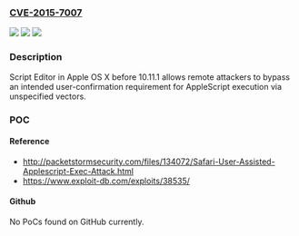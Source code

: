 ### [CVE-2015-7007](https://cve.mitre.org/cgi-bin/cvename.cgi?name=CVE-2015-7007)
![](https://img.shields.io/static/v1?label=Product&message=n%2Fa&color=blue)
![](https://img.shields.io/static/v1?label=Version&message=n%2Fa&color=blue)
![](https://img.shields.io/static/v1?label=Vulnerability&message=n%2Fa&color=brighgreen)

### Description

Script Editor in Apple OS X before 10.11.1 allows remote attackers to bypass an intended user-confirmation requirement for AppleScript execution via unspecified vectors.

### POC

#### Reference
- http://packetstormsecurity.com/files/134072/Safari-User-Assisted-Applescript-Exec-Attack.html
- https://www.exploit-db.com/exploits/38535/

#### Github
No PoCs found on GitHub currently.

